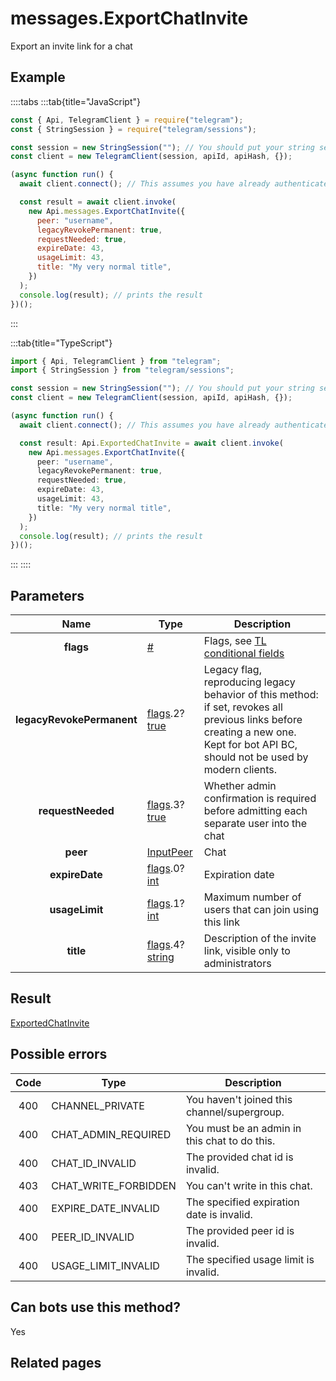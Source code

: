 # messages.ExportChatInvite

Export an invite link for a chat

## Example

::::tabs
:::tab{title="JavaScript"}

```js
const { Api, TelegramClient } = require("telegram");
const { StringSession } = require("telegram/sessions");

const session = new StringSession(""); // You should put your string session here
const client = new TelegramClient(session, apiId, apiHash, {});

(async function run() {
  await client.connect(); // This assumes you have already authenticated with .start()

  const result = await client.invoke(
    new Api.messages.ExportChatInvite({
      peer: "username",
      legacyRevokePermanent: true,
      requestNeeded: true,
      expireDate: 43,
      usageLimit: 43,
      title: "My very normal title",
    })
  );
  console.log(result); // prints the result
})();
```

:::

:::tab{title="TypeScript"}

```ts
import { Api, TelegramClient } from "telegram";
import { StringSession } from "telegram/sessions";

const session = new StringSession(""); // You should put your string session here
const client = new TelegramClient(session, apiId, apiHash, {});

(async function run() {
  await client.connect(); // This assumes you have already authenticated with .start()

  const result: Api.ExportedChatInvite = await client.invoke(
    new Api.messages.ExportChatInvite({
      peer: "username",
      legacyRevokePermanent: true,
      requestNeeded: true,
      expireDate: 43,
      usageLimit: 43,
      title: "My very normal title",
    })
  );
  console.log(result); // prints the result
})();
```

:::
::::

## Parameters

|           Name            | Type                                                                                                                              | Description                                                                                                                                                                       |
| :-----------------------: | --------------------------------------------------------------------------------------------------------------------------------- | --------------------------------------------------------------------------------------------------------------------------------------------------------------------------------- |
|         **flags**         | [#](https://core.telegram.org/type/%23)                                                                                           | Flags, see [TL conditional fields](https://core.telegram.org/mtproto/TL-combinators#conditional-fields)                                                                           |
| **legacyRevokePermanent** | [flags](https://core.telegram.org/mtproto/TL-combinators#conditional-fields).2?[true](https://core.telegram.org/constructor/true) | Legacy flag, reproducing legacy behavior of this method: if set, revokes all previous links before creating a new one. Kept for bot API BC, should not be used by modern clients. |
|     **requestNeeded**     | [flags](https://core.telegram.org/mtproto/TL-combinators#conditional-fields).3?[true](https://core.telegram.org/constructor/true) | Whether admin confirmation is required before admitting each separate user into the chat                                                                                          |
|         **peer**          | [InputPeer](https://core.telegram.org/type/InputPeer)                                                                             | Chat                                                                                                                                                                              |
|      **expireDate**       | [flags](https://core.telegram.org/mtproto/TL-combinators#conditional-fields).0?[int](https://core.telegram.org/type/int)          | Expiration date                                                                                                                                                                   |
|      **usageLimit**       | [flags](https://core.telegram.org/mtproto/TL-combinators#conditional-fields).1?[int](https://core.telegram.org/type/int)          | Maximum number of users that can join using this link                                                                                                                             |
|         **title**         | [flags](https://core.telegram.org/mtproto/TL-combinators#conditional-fields).4?[string](https://core.telegram.org/type/string)    | Description of the invite link, visible only to administrators                                                                                                                    |

## Result

[ExportedChatInvite](https://core.telegram.org/type/ExportedChatInvite)

## Possible errors

| Code | Type                 | Description                                   |
| :--: | -------------------- | --------------------------------------------- |
| 400  | CHANNEL_PRIVATE      | You haven't joined this channel/supergroup.   |
| 400  | CHAT_ADMIN_REQUIRED  | You must be an admin in this chat to do this. |
| 400  | CHAT_ID_INVALID      | The provided chat id is invalid.              |
| 403  | CHAT_WRITE_FORBIDDEN | You can't write in this chat.                 |
| 400  | EXPIRE_DATE_INVALID  | The specified expiration date is invalid.     |
| 400  | PEER_ID_INVALID      | The provided peer id is invalid.              |
| 400  | USAGE_LIMIT_INVALID  | The specified usage limit is invalid.         |

## Can bots use this method?

Yes

## Related pages
